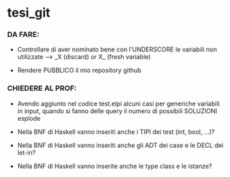 # tesi_git



### DA FARE:

- Controllare di aver nominato bene con l'UNDERSCORE le variabili non utilizzate
  -->  \_X (discard) or X\_ (fresh variable)

- Rendere PUBBLICO il mio repository github



### CHIEDERE AL PROF:

- Avendo aggiunto nel codice test.elpi alcuni casi per generiche variabili in input, quando si fanno delle query il numero di possibili SOLUZIONI esplode

- Nella BNF di Haskell vanno inseriti anche i TIPI dei test (int, bool, ...)?
- Nella BNF di Haskell vanno inseriti anche gli ADT dei case e le DECL dei let-in?
- Nella BNF di Haskell vanno inserite anche le type class e le istanze?
